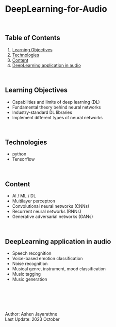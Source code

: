 # DeepLearning-for-Audio

&nbsp; <!-- Non-Breaking Space -->

## Table of Contents

1. [Learning Objectives](#learning-objectives)
2. [Technologies](#technologies)
3. [Content](#content)
4. [DeepLearning application in audio](#deeplearning-application-in-audio)
<!-- 4. []() -->

&nbsp;

## Learning Objectives

- Capabilities and limits of deep learning (DL)
- Fundamental theory behind neural networks
- Industry-standard DL libraries
- Implement different types of neural networks

&nbsp;

## Technologies

- python
- Tensorflow

&nbsp;

## Content

- AI / ML / DL
- Multilayer perceptron
- Convolutional neural networks (CNNs)
- Recurrent neural networks (RNNs)
- Generative adversarial networks (GANs)

&nbsp;

## DeepLearning application in audio

- Speech recognition
- Voice-based emotion classification
- Noise recognition
- Musical genre, instrument, mood classification
- Music tagging
- Music generation

## <br><br>

Author: Ashen Jayarathne <br>
Last Update: 2023 October
